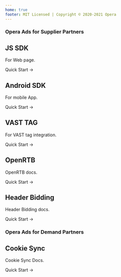 ```yaml
---
home: true
footer: MIT Licensed | Copyright © 2020-2021 Opera
---
```


### Opera Ads for Supplier Partners

<div class="features">
  <div class="feature">
    <h2>JS SDK</h2>
    <p>For Web page.</p>
    <p>
      <ActionButton link="./ofs/js/">Quick Start →</ActionButton>
    </p>
  </div>
  <div class="feature">
    <h2>Android SDK</h2>
    <p>For mobile App.</p>
    <p>
      <ActionButton link="./ofs/android/">Quick Start →</ActionButton>
    </p>
  </div>
  <div class="feature">
    <h2>VAST TAG</h2>
    <p>For VAST tag integration.</p>
    <p>
      <ActionButton link="./ofs/vast-tag/">Quick Start →</ActionButton>
    </p>
  </div>
  <div class="feature">
    <h2>OpenRTB</h2>
    <p>OpenRTB docs.</p>
    <p>
      <ActionButton link="./ofs/openrtb/">Quick Start →</ActionButton>
    </p>
  </div>
  <div class="feature">
    <h2>Header Bidding</h2>
    <p>Header Bidding docs.</p>
    <p>
      <ActionButton link="./ofs/header-bidding/">Quick Start →</ActionButton>
    </p>
  </div>
  <div class="feature"></div>
</div>

### Opera Ads for Demand Partners

<div class="features">
  <div class="feature">
    <h2>Cookie Sync</h2>
    <p>Cookie Sync Docs.</p>
    <p>
      <ActionButton link="./ofd/cookie-sync/">Quick Start →</ActionButton>
    </p>
  </div>
  <div class="feature"></div>
  <div class="feature"></div>
</div>
